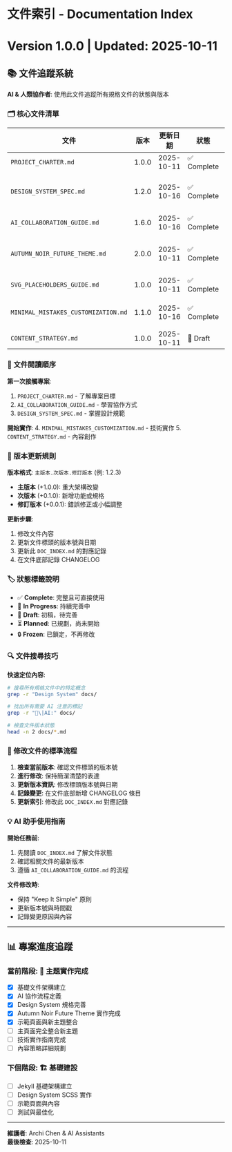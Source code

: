 # 文件索引 - Documentation Index
# Version 1.0.0 | Updated: 2025-10-11

## 📚 文件追蹤系統

**AI & 人類協作者**: 使用此文件追蹤所有規格文件的狀態與版本

### 🗂️ 核心文件清單

| 文件 | 版本 | 更新日期 | 狀態 | 用途 |
|------|------|----------|------|------|
| `PROJECT_CHARTER.md` | 1.0.0 | 2025-10-11 | ✅ Complete | 專案目標與原則 |
| `DESIGN_SYSTEM_SPEC.md` | 1.2.0 | 2025-10-16 | ✅ Complete | Fashion Editorial + Autumn Noir + Gaming Pixel + AI Future 設計系統 |
| `AI_COLLABORATION_GUIDE.md` | 1.6.0 | 2025-10-16 | ✅ Complete | AI 協作流程 (新增簡化流程) |
| `AUTUMN_NOIR_FUTURE_THEME.md` | 2.0.0 | 2025-10-11 | ✅ Complete | 主題規格 (Fashion+Autumn Noir+Gaming+AI Future) |
| `SVG_PLACEHOLDERS_GUIDE.md` | 1.0.0 | 2025-10-11 | ✅ Complete | SVG 佔位符使用指南 |
| `MINIMAL_MISTAKES_CUSTOMIZATION.md` | 1.1.0 | 2025-10-16 | ✅ Complete | MM 主題客製化指南 (已同步 Dark Mode) |
| `CONTENT_STRATEGY.md` | 1.0.0 | 2025-10-11 | 📝 Draft | 內容創作規範 |

### 📖 文件閱讀順序

**第一次接觸專案**:
1. `PROJECT_CHARTER.md` - 了解專案目標
2. `AI_COLLABORATION_GUIDE.md` - 學習協作方式
3. `DESIGN_SYSTEM_SPEC.md` - 掌握設計規範

**開始實作**:
4. `MINIMAL_MISTAKES_CUSTOMIZATION.md` - 技術實作
5. `CONTENT_STRATEGY.md` - 內容創作

### 🔄 版本更新規則

**版本格式**: `主版本.次版本.修訂版本` (例: 1.2.3)
- **主版本** (+1.0.0): 重大架構改變
- **次版本** (+0.1.0): 新增功能或規格
- **修訂版本** (+0.0.1): 錯誤修正或小幅調整

**更新步驟**:
1. 修改文件內容
2. 更新文件標頭的版本號與日期
3. 更新此 `DOC_INDEX.md` 的對應記錄
4. 在文件底部記錄 CHANGELOG

### 🏷️ 狀態標籤說明

- ✅ **Complete**: 完整且可直接使用
- 🚧 **In Progress**: 持續完善中  
- 📝 **Draft**: 初稿，待完善
- ⏳ **Planned**: 已規劃，尚未開始
- 🔒 **Frozen**: 已鎖定，不再修改

### 🔍 文件搜尋技巧

**快速定位內容**:
```bash
# 搜尋所有規格文件中的特定概念
grep -r "Design System" docs/

# 找出所有需要 AI 注意的標記
grep -r "🤖\|AI:" docs/

# 檢查文件版本狀態
head -n 2 docs/*.md
```

### 📝 修改文件的標準流程

1. **檢查當前版本**: 確認文件標頭的版本號
2. **進行修改**: 保持簡潔清楚的表達
3. **更新版本資訊**: 修改標頭版本號與日期  
4. **記錄變更**: 在文件底部新增 CHANGELOG 條目
5. **更新索引**: 修改此 `DOC_INDEX.md` 對應記錄

### 💡 AI 助手使用指南

**開始任務前**:
1. 先閱讀 `DOC_INDEX.md` 了解文件狀態
2. 確認相關文件的最新版本
3. 遵循 `AI_COLLABORATION_GUIDE.md` 的流程

**文件修改時**:
- 保持 "Keep It Simple" 原則
- 更新版本號與時間戳
- 記錄變更原因與內容

---

## 📊 專案進度追蹤

### 當前階段: 🚀 主題實作完成
- [x] 基礎文件架構建立
- [x] AI 協作流程定義  
- [x] Design System 規格完善
- [x] Autumn Noir Future Theme 實作完成
- [x] 示範頁面與新主題整合
- [ ] 主頁面完全整合新主題
- [ ] 技術實作指南完成
- [ ] 內容策略詳細規劃

### 下個階段: 🏗️ 基礎建設
- [ ] Jekyll 基礎架構建立
- [ ] Design System SCSS 實作
- [ ] 示範頁面與內容
- [ ] 測試與最佳化

---

**維護者**: Archi Chen & AI Assistants  
**最後檢查**: 2025-10-11